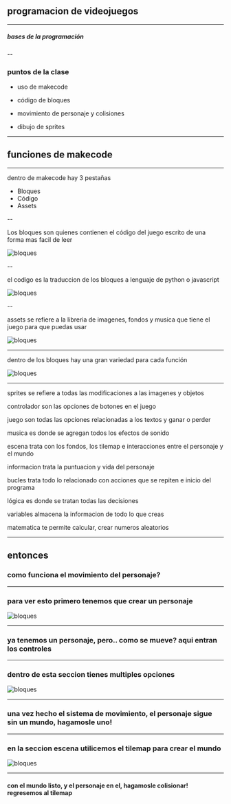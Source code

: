 ## programacion de videojuegos
---
##### bases de la programación 

--

### puntos de la clase

  * uso de makecode
  
  * código de bloques

  * movimiento de personaje y colisiones

  * dibujo de sprites

---

## funciones de makecode

---

dentro de makecode hay 3 pestañas

* Bloques
* Código
* Assets

--

Los bloques son quienes contienen el código del juego escrito de una forma mas facil de leer

![bloques](img/captura_bloque.jpg)


--

el codigo es la traduccion de los bloques a lenguaje de python o javascript

![bloques](img/captura_codigo.jpg)

--

assets se refiere a la libreria de imagenes, fondos y musica que tiene el juego para que puedas usar

![bloques](img/captura_assets.jpg)

---

dentro de los bloques hay una gran variedad para cada función 

![bloques](img/captura_bloques.jpg)

--- 

sprites se refiere a todas las modificaciones a las imagenes y objetos 

controlador son las opciones de botones en el juego

juego son todas las opciones relacionadas a los textos y ganar o perder

musica es donde se agregan todos los efectos de sonido

escena trata con los fondos, los tilemap e interacciones entre el personaje y el mundo

informacion trata la puntuacion y vida del personaje

bucles trata todo lo relacionado con acciones que se repiten e inicio del programa

lógica es donde se tratan todas las decisiones

variables almacena la informacion de todo lo que creas

matematica te permite calcular, crear numeros aleatorios

---

entonces
--- 
### como funciona el movimiento del personaje?

---

### para ver esto primero tenemos que crear un personaje

![bloques](img/captura_personaje.jpg)

---

### ya tenemos un personaje, pero.. como se mueve? aqui entran los controles 

---

### dentro de esta seccion tienes multiples opciones

![bloques](img/captura_controles.jpg)

---

### una vez hecho el sistema de movimiento, el personaje sigue sin un mundo, hagamosle uno!

---

### en la seccion escena utilicemos el tilemap para crear el mundo

![bloques](img/captura_escena.jpg)

--- 

#### con el mundo listo, y el personaje en el, hagamosle colisionar! regresemos al tilemap
